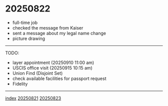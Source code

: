 <head><meta name="viewport" content="width=device-width, initial-scale=1.0, user-scalable=yes" /><meta charset="UTF-8"></head>

# 20250822

- full-time job
- checked the message from Kaiser
- sent a message about my legal name change
- picture drawing

---

TODO:

- layer appointment (20250910 11:00 am)
- USCIS office visit (20250915 10:15 am)
- Union Find (Disjoint Set)
- check available facilities for passport request
- Fidelity

---

[index](../../index.html)
[20250821](20250821.html)
[20250823](20250823.html)

